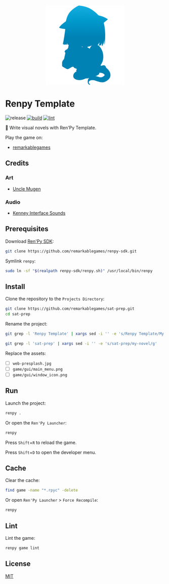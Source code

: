 <p align="center">
  <img src="https://raw.githubusercontent.com/remarkablegames/sat-prep/master/game/gui/window_icon.png" alt="Renpy Template">
</p>

# Renpy Template

![release](https://img.shields.io/github/v/release/remarkablegames/sat-prep)
[![build](https://github.com/remarkablegames/sat-prep/actions/workflows/build.yml/badge.svg)](https://github.com/remarkablegames/sat-prep/actions/workflows/build.yml)
[![lint](https://github.com/remarkablegames/sat-prep/actions/workflows/lint.yml/badge.svg)](https://github.com/remarkablegames/sat-prep/actions/workflows/lint.yml)

📖 Write visual novels with Ren'Py Template.

Play the game on:

- [remarkablegames](https://remarkablegames.org/sat-prep)

## Credits

### Art

- [Uncle Mugen](https://lemmasoft.renai.us/forums/viewtopic.php?t=17302)

### Audio

- [Kenney Interface Sounds](https://kenney.nl/assets/interface-sounds)

## Prerequisites

Download [Ren'Py SDK](https://www.renpy.org/latest.html):

```sh
git clone https://github.com/remarkablegames/renpy-sdk.git
```

Symlink `renpy`:

```sh
sudo ln -sf "$(realpath renpy-sdk/renpy.sh)" /usr/local/bin/renpy
```

## Install

Clone the repository to the `Projects Directory`:

```sh
git clone https://github.com/remarkablegames/sat-prep.git
cd sat-prep
```

Rename the project:

```sh
git grep -l 'Renpy Template' | xargs sed -i '' -e 's/Renpy Template/My Novel/g'
```

```sh
git grep -l 'sat-prep' | xargs sed -i '' -e 's/sat-prep/my-novel/g'
```

Replace the assets:

- [ ] `web-presplash.jpg`
- [ ] `game/gui/main_menu.png`
- [ ] `game/gui/window_icon.png`

## Run

Launch the project:

```sh
renpy .
```

Or open the `Ren'Py Launcher`:

```sh
renpy
```

Press `Shift`+`R` to reload the game.

Press `Shift`+`D` to open the developer menu.

## Cache

Clear the cache:

```sh
find game -name "*.rpyc" -delete
```

Or open `Ren'Py Launcher` > `Force Recompile`:

```sh
renpy
```

## Lint

Lint the game:

```sh
renpy game lint
```

## License

[MIT](LICENSE)
